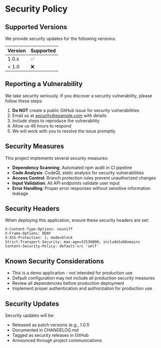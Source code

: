 # Security Policy

## Supported Versions

We provide security updates for the following versions:

| Version | Supported          |
| ------- | ------------------ |
| 1.0.x   | :white_check_mark: |
| < 1.0   | :x:                |

## Reporting a Vulnerability

We take security seriously. If you discover a security vulnerability, please follow these steps:

1. **Do NOT** create a public GitHub issue for security vulnerabilities
2. Email us at security@example.com with details
3. Include steps to reproduce the vulnerability
4. Allow us 48 hours to respond
5. We will work with you to resolve the issue promptly

## Security Measures

This project implements several security measures:

- **Dependency Scanning**: Automated npm audit in CI pipeline
- **Code Analysis**: CodeQL static analysis for security vulnerabilities  
- **Access Control**: Branch protection rules prevent unauthorized changes
- **Input Validation**: All API endpoints validate user input
- **Error Handling**: Proper error responses without sensitive information leakage

## Security Headers

When deploying this application, ensure these security headers are set:

```
X-Content-Type-Options: nosniff
X-Frame-Options: DENY
X-XSS-Protection: 1; mode=block
Strict-Transport-Security: max-age=31536000; includeSubDomains
Content-Security-Policy: default-src 'self'
```

## Known Security Considerations

- This is a demo application - not intended for production use
- Default configuration may not include all production security measures
- Review all dependencies before production deployment
- Implement proper authentication and authorization for production use

## Security Updates

Security updates will be:
- Released as patch versions (e.g., 1.0.1)
- Documented in CHANGELOG.md
- Tagged as security releases in GitHub
- Announced through project communications